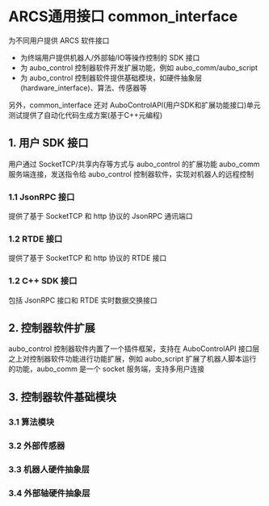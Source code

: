 # ARCS通用接口 common_interface

为不同用户提供 ARCS 软件接口

- 为终端用户提供机器人/外部轴/IO等操作控制的 SDK 接口
- 为 aubo_control 控制器软件开发扩展功能，例如 aubo_comm/aubo_script
- 为 aubo_control 控制器软件提供基础模块，如硬件抽象层(hardware_interface)、算法、传感器等

另外，common_interface 还对 AuboControlAPI(用户SDK和扩展功能接口)单元测试提供了自动化代码生成方案(基于C++元编程)



## 1. 用户 SDK 接口

用户通过 SocketTCP/共享内存等方式与 aubo_control 的扩展功能 aubo_comm 服务端连接，发送指令给 aubo_control 控制器软件，实现对机器人的远程控制

### 1.1 JsonRPC 接口

提供了基于 SocketTCP 和 http 协议的 JsonRPC 通讯端口

### 1.2 RTDE 接口

提供了基于 SocketTCP 和 http 协议的 RTDE 接口



### 1.2 C++ SDK 接口

包括 JsonRPC 接口和 RTDE 实时数据交换接口



## 2. 控制器软件扩展

aubo_control 控制器软件内置了一个插件框架，支持在 AuboControlAPI 接口层之上对控制器软件功能进行功能扩展，例如 aubo_script 扩展了机器人脚本运行的功能，aubo_comm 是一个 socket 服务端，支持多用户连接





## 3. 控制器软件基础模块

### 3.1 算法模块

### 3.2 外部传感器

### 3.3 机器人硬件抽象层

### 3.4 外部轴硬件抽象层